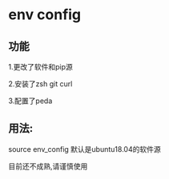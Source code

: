 # env config
## 功能
1.更改了软件和pip源

2.安装了zsh git curl

3.配置了peda

## 用法:
source env_config 默认是ubuntu18.04的软件源

目前还不成熟,请谨慎使用